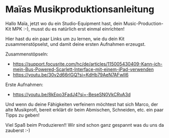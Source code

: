# Maïas Musikproduktionsanleitung

Hallo Maïa,
jetzt wo du ein Studio-Equipment hast, dein Music-Production-Kit MPK :-), musst du es natürlich erst einmal einrichten!

Hier hast du ein paar Links um zu lernen, wie du dein Kit zusammenstöpselst, und damit deine ersten Aufnahmen erzeugst.

Zusammenstöpseln:

- https://support.focusrite.com/hc/de/articles/115005430409-Kann-ich-mein-Bus-Powered-Scarlett-Interface-mit-einem-iPad-verwenden
- https://youtu.be/30v2d66rlGQ?si=KdHb79AeN7AFwII6

Erste Aufnahmen:

- https://youtu.be/8kEpo3FadJ4?si=-BeseSN0VkCRvA3d

Und wenn du deine Fähigkeiten verfeinern möchtest hat sich Marco, der alte Musikprofi, bereit erklärt dir beim Abmischen, Schneiden, etc. ein paar Tipps zu geben!

Viel Spaß beim Produzieren!! Wir sind schon ganz gespannt was du uns da zauberst :-)
